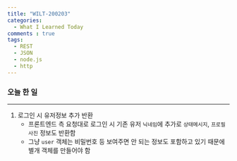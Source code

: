 ```yaml
---
title: "WILT-200203"
categories:
  - What I Learned Today
comments : true
tags:
  - REST
  - JSON
  - node.js
  - http
---
```


### 오늘 한 일
----
1. 로그인 시 유저정보 추가 반환
    - 프론트엔드 측 요청대로 로그인 시 기존 유저 `닉네임`에 추가로 `상태메시지`, `프로필사진` 정보도 반환함
    - 그냥 `user` 객체는 비밀번호 등 보여주면 안 되는 정보도 포함하고 있기 때문에 별개 객체를 만들어야 함